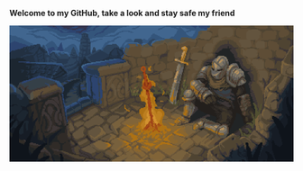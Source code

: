 
**Welcome to my GitHub, take a look and stay safe my friend**

</p alaing="center">
<img src="https://github.com/Higlik/Higlik/blob/main/Background.gif" width="1000" />
<p aling="center">

  
  
